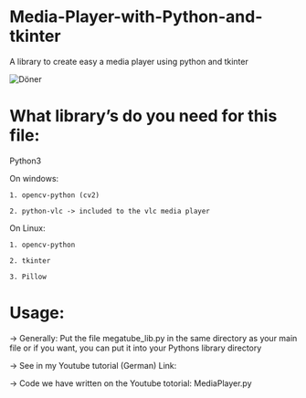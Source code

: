# Media-Player-with-Python-and-tkinter
A library to create easy a media player using python and tkinter

![Döner](https://user-images.githubusercontent.com/85356627/120882737-f68ddf00-c5d9-11eb-9b28-64b17b779aa6.PNG)

# What library’s do you need for this file:
  Python3
  
  On windows:
  
    1. opencv-python (cv2)
    
    2. python-vlc -> included to the vlc media player
    
  On Linux:
  
    1. opencv-python
    
    2. tkinter
    
    3. Pillow

# Usage:

  -> Generally:
     Put the file megatube_lib.py in the same directory as your main file or if you want, you can put it into your Pythons library 
         directory
     
  -> See in my Youtube tutorial (German) Link:
  
  -> Code we have written on the Youtube totorial: MediaPlayer.py



